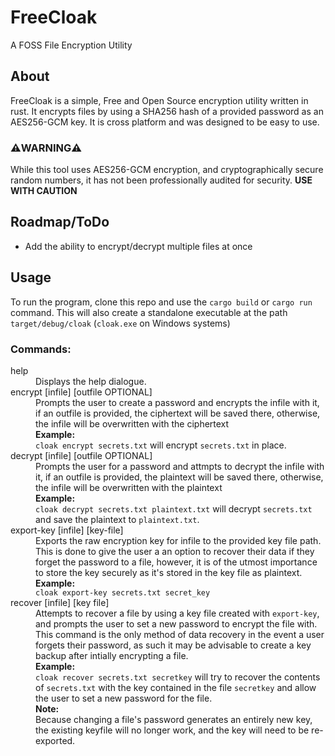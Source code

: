 # FreeCloak
A FOSS File Encryption Utility

## About
FreeCloak is a simple, Free and Open Source encryption utility written in rust. It encrypts files by using a SHA256 hash of a provided password as an AES256-GCM key. It is cross platform and was designed to be easy to use.
### ⚠️WARNING⚠️
While this tool uses AES256-GCM encryption, and cryptographically secure random numbers, it has not been professionally audited for security. **USE WITH CAUTION**

## Roadmap/ToDo
<ul>
  <li>Add the ability to encrypt/decrypt multiple files at once</li>
</ul>

## Usage
To run the program, clone this repo and use the `cargo build` or `cargo run` command. This will also create a standalone executable at the path `target/debug/cloak` (`cloak.exe` on Windows systems)
### Commands:
<dl>
  <dt>help</dt>
  <dd>Displays the help dialogue.</dd>
  <dt>encrypt [infile] [outfile OPTIONAL]</dt>
  <dd>Prompts the user to create a password and encrypts the infile with it, if an outfile is provided, the ciphertext will be saved there, otherwise, the infile will be overwritten with the ciphertext<br><b>Example:</b><br><code>cloak encrypt secrets.txt</code> will encrypt <code>secrets.txt</code> in place.</dd>
  <dt>decrypt [infile] [outfile OPTIONAL]</dt>
  <dd>Prompts the user for a password and attmpts to decrypt the infile with it, if an outfile is provided, the plaintext will be saved there, otherwise, the infile will be overwritten with the plaintext<br><b>Example:</b><br><code>cloak decrypt secrets.txt plaintext.txt</code> will decrypt <code>secrets.txt</code> and save the plaintext to <code>plaintext.txt</code>.</dd>
  <dt>export-key [infile] [key-file]</dt>
  <dd>
    Exports the raw encryption key for infile to the provided key file path. This is done to give the user a an option to recover their data if they forget the password to a file, however, it is of the utmost importance to store the key securely as it's stored in the key file as plaintext.<br><b>Example:</b><br><code>cloak export-key secrets.txt secret_key</code>
  </dd>
  <dt>recover [infile] [key file]</dt>
  <dd>Attempts to recover a file by using a key file created with <code>export-key</code>, and prompts the user to set a new password to encrypt the file with. This command is the only method of data recovery in the event a user forgets their password, as such it may be advisable to create a key backup after intially encrypting a file.<br><b>Example:</b><br><code>cloak recover secrets.txt secretkey</code> will try to recover the
      contents of <code>secrets.txt</code> with the key contained in the file <code>secretkey</code> and allow the user to set a new password for the file.<br><b>Note:</b><br>Because changing a file's password generates an entirely new key, the existing keyfile will no longer work, and the key will need to be re-exported. 
  </dd>
</dl>

